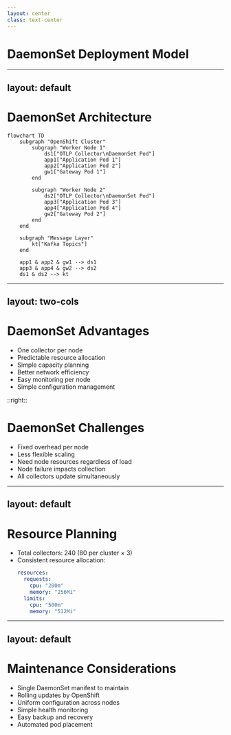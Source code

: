 ```yaml
---
layout: center
class: text-center
---
```


# DaemonSet Deployment Model

---
layout: default
---

# DaemonSet Architecture

```mermaid
flowchart TD
    subgraph "OpenShift Cluster"
        subgraph "Worker Node 1"
            ds1["OTLP Collector\nDaemonSet Pod"]
            app1["Application Pod 1"]
            app2["Application Pod 2"]
            gw1["Gateway Pod 1"]
        end
        
        subgraph "Worker Node 2"
            ds2["OTLP Collector\nDaemonSet Pod"]
            app3["Application Pod 3"]
            app4["Application Pod 4"]
            gw2["Gateway Pod 2"]
        end
    end
    
    subgraph "Message Layer"
        kt["Kafka Topics"]
    end
    
    app1 & app2 & gw1 --> ds1
    app3 & app4 & gw2 --> ds2
    ds1 & ds2 --> kt
```

---
layout: two-cols
---

# DaemonSet Advantages

- One collector per node
- Predictable resource allocation
- Simple capacity planning
- Better network efficiency
- Easy monitoring per node
- Simple configuration management

::right::

# DaemonSet Challenges

- Fixed overhead per node
- Less flexible scaling
- Need node resources regardless of load
- Node failure impacts collection
- All collectors update simultaneously

---
layout: default
---

# Resource Planning

- Total collectors: 240 (80 per cluster × 3)
- Consistent resource allocation:
  ```yaml
  resources:
    requests:
      cpu: "200m"
      memory: "256Mi"
    limits:
      cpu: "500m"
      memory: "512Mi"
  ```

---
layout: default
---

# Maintenance Considerations

- Single DaemonSet manifest to maintain
- Rolling updates by OpenShift
- Uniform configuration across nodes
- Simple health monitoring
- Easy backup and recovery
- Automated pod placement

